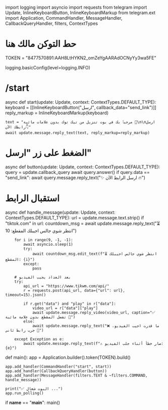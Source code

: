import logging
import asyncio
import requests
from telegram import Update, InlineKeyboardButton, InlineKeyboardMarkup
from telegram.ext import Application, CommandHandler, MessageHandler, CallbackQueryHandler, filters, ContextTypes

# حط التوكن مالك هنا
TOKEN = "8477570891:AAH8LtHYKN2_omZeYgAARAdOCNyYy3wa5FE"

logging.basicConfig(level=logging.INFO)

# /start
async def start(update: Update, context: ContextTypes.DEFAULT_TYPE):
    keyboard = [[InlineKeyboardButton("ارسل", callback_data="send_link")]]
    reply_markup = InlineKeyboardMarkup(keyboard)

    text = "مرحبٱ بك في بوت تنزيل من تيك توك بدون علامات مائية 🌹\n\nارسل رابطك الآن👇"
    await update.message.reply_text(text, reply_markup=reply_markup)

# الضغط على زر "ارسل"
async def button(update: Update, context: ContextTypes.DEFAULT_TYPE):
    query = update.callback_query
    await query.answer()
    if query.data == "send_link":
        await query.message.reply_text("✨ ارسل الرابط الآن 🔥")

# استقبال الرابط
async def handle_message(update: Update, context: ContextTypes.DEFAULT_TYPE):
    url = update.message.text.strip()
    if "tiktok.com" in url:
        countdown_msg = await update.message.reply_text("⏳ انتظر شوي جالس اجيبلك المقطع: 10")

        for i in range(9, -1, -1):
            await asyncio.sleep(1)
            try:
                await countdown_msg.edit_text(f"⏳ انتظر شوي جالس اجيبلك المقطع: {i}")
            except:
                pass

        # بعد العداد يجيب الفيديو
        try:
            api_url = "https://www.tikwm.com/api/"
            r = requests.post(api_url, data={"url": url}, timeout=15).json()

            if r.get("data") and "play" in r["data"]:
                video_url = r["data"]["play"]
                await update.message.reply_video(video_url, caption="✅ تفضل المقطع بدون علامة مائية 🎉")
            else:
                await update.message.reply_text("❌ ما قدرت اجيب الفيديو، جرب رابط ثاني 🙏")

        except Exception as e:
            await update.message.reply_text(f"⚠️ صار خطأ أثناء جلب الفيديو: {e}")

def main():
    app = Application.builder().token(TOKEN).build()

    app.add_handler(CommandHandler("start", start))
    app.add_handler(CallbackQueryHandler(button))
    app.add_handler(MessageHandler(filters.TEXT & ~filters.COMMAND, handle_message))

    print("✅ البوت شغال ...")
    app.run_polling()

if __name__ == "__main__":
    main()
